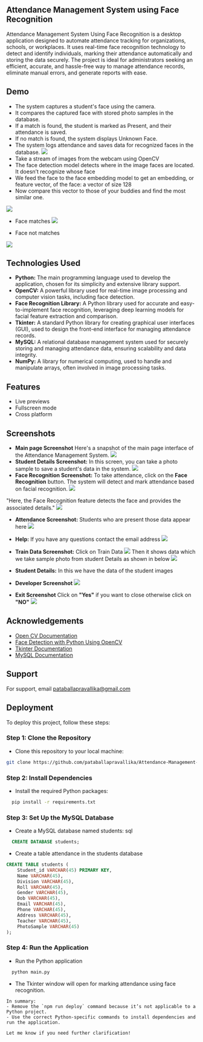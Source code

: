 
## Attendance Management System using Face Recognition


Attendance Management System Using Face Recognition is a desktop application designed to automate attendance tracking for organizations, schools, or workplaces. It uses real-time face recognition technology to detect and identify individuals, marking their attendance automatically and storing the data securely. The project is ideal for administrators seeking an efficient, accurate, and hassle-free way to manage attendance records, eliminate manual errors, and generate reports with ease.


## Demo
- The system captures a student's face using the camera.
- It compares the captured face with stored photo samples in the database.
- If a match is found, the student is marked as Present, and their attendance is saved.
- If no match is found, the system displays Unknown Face.
- The system logs attendance and saves data for recognized faces in the database.
![](https://github.com/pataballapravallika/Attendance-Management-System-Using-Face-Recognition/blob/main/Gif/Gif.gif?raw=true)
- Take a stream of images from the webcam using OpenCV
- The face detection model detects where in the image faces are located. It doesn’t recognize whose face
- We feed the face to the face embedding model to get an embedding, or feature vector, of the face: a vector of size 128
- Now compare this vector to those of your buddies and find the most similar one.

![](https://miro.medium.com/v2/resize:fit:1100/format:webp/1*R-ObQiGjDK4Njd5tSQEz5g.png)

- Face matches
![](https://pyimagesearch.com/wp-content/uploads/2018/06/face_recognition_opencv_example_02.jpg)

- Face not matches


![](https://b2633864.smushcdn.com/2633864/wp-content/uploads/2018/02/deep_learning_face_detection_opencv.gif?lossy=2&strip=1&webp=1)

## Technologies Used
- **Python:** The main programming language used to develop the application, chosen for its simplicity and extensive library support. 
- **OpenCV:** A powerful library used for real-time image processing and computer vision tasks, including face detection.
- **Face Recognition Library:** A Python library used for accurate and easy-to-implement face recognition, leveraging deep learning models for facial feature extraction and comparison.
- **Tkinter:** A standard Python library for creating graphical user interfaces (GUI), used to design the front-end interface for managing attendance records.
- **MySQL:** A relational database management system used for securely storing and managing attendance data, ensuring scalability and data integrity.
- **NumPy:** A library for numerical computing, used to handle and manipulate arrays, often involved in image processing tasks.
## Features

- Live previews
- Fullscreen mode
- Cross platform


## Screenshots
- **Main page Screenshot**
Here's a snapshot of the main page interface of the Attendance Management System.
![](https://github.com/pataballapravallika/Attendance-Management-System-Using-Face-Recognition/blob/main/Screenshots/MainPage.png?raw=true)
- **Student Details Screenshot:**
In this screen, you can take a photo sample to save a student's data in the system.
![](https://github.com/pataballapravallika/Attendance-Management-System-Using-Face-Recognition/blob/main/Screenshots/StudentDetails.png?raw=true)
- **Face Recognition Screenshot:**
To take attendance, click on the **Face Recognition** button. The system will detect and mark attendance based on facial recognition.
![](https://github.com/pataballapravallika/Attendance-Management-System-Using-Face-Recognition/blob/main/Screenshots/FaceRecognition.png?raw=true)

"Here, the Face Recognition feature detects the face and provides the associated details."
![](https://raw.githubusercontent.com/pataballapravallika/Attendance-Management-System-Using-Face-Recognition/06877a11b86da5055f5eca05ce40a1a1f23296c2/Screenshots/Face%20Recognized.png)

- **Attendance Screenshot:**
Students who are present those data appear here
![](https://github.com/pataballapravallika/Attendance-Management-System-Using-Face-Recognition/blob/main/Screenshots/Attendance.png?raw=true)
- **Help:**
If you have any questions contact the email address
![](https://github.com/pataballapravallika/Attendance-Management-System-Using-Face-Recognition/blob/main/Screenshots/Help.png?raw=true)

- **Train Data Screenshot:**
Click on Train Data
![](https://github.com/pataballapravallika/Attendance-Management-System-Using-Face-Recognition/blob/main/Screenshots/TrainData.png?raw=true)
Then it shows data which we take sample photo from student Details as shown in below
![](https://github.com/pataballapravallika/Attendance-Management-System-Using-Face-Recognition/blob/main/Screenshots/Showing%20trained%20data.png?raw=true)
- **Student Details:**
 In this we have the data of the student images

- **Developer Screenshot**
![](https://raw.githubusercontent.com/pataballapravallika/Attendance-Management-System-Using-Face-Recognition/06877a11b86da5055f5eca05ce40a1a1f23296c2/Screenshots/DeveloperGUI.png)

- **Exit Screenshot**
Click on **"Yes"** if you want to close otherwise click on **"NO"**
![](https://github.com/pataballapravallika/Attendance-Management-System-Using-Face-Recognition/blob/main/Screenshots/EXIT.png?raw=true)



## Acknowledgements
- [Open CV Documentation](https://opencv.org/)
- [Face Detection with Python Using OpenCV](https://www.datacamp.com/tutorial/face-detection-python-opencv)
- [Tkinter Documentation](https://docs.python.org/3/library/tkinter.html)
- [MySQL Documentation](https://dev.mysql.com/doc/)
## Support

For support, email pataballapravallika@gmail.com
## Deployment
To deploy this project, follow these steps:

### Step 1: Clone the Repository
- Clone this repository to your local machine:
```bash
git clone https://github.com/pataballapravallika/Attendance-Management-System-Using-Face-Recognition.git
```
### Step 2: Install Dependencies
- Install the required Python packages:
```bash
  pip install -r requirements.txt
```

### Step 3: Set Up the MySQL Database
- Create a MySQL database named students:
sql
```sql
  CREATE DATABASE students;
```  
- Create a table attendance in the students database

``` sql
CREATE TABLE students (
    Student_id VARCHAR(45) PRIMARY KEY,
    Name VARCHAR(45),
    Division VARCHAR(45),
    Roll VARCHAR(45),
    Gender VARCHAR(45),
    Dob VARCHAR(45),
    Email VARCHAR(45),
    Phone VARCHAR(45),
    Address VARCHAR(45),
    Teacher VARCHAR(45),
    PhotoSample VARCHAR(45)
); 
```
### Step 4: Run the Application
- Run the Python application
```bash
  python main.py
```
- The Tkinter window will open for marking attendance using face recognition.
``` vbnet
In summary:
- Remove the `npm run deploy` command because it’s not applicable to a Python project.
- Use the correct Python-specific commands to install dependencies and run the application.

Let me know if you need further clarification!
```






